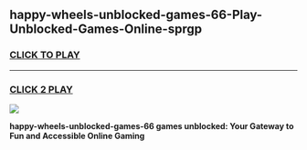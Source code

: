 
## happy-wheels-unblocked-games-66-Play-Unblocked-Games-Online-sprgp
<h3>
<a href="https://premium76.site?title=happy-wheels-unblocked-games-66&ref=24A">CLICK TO PLAY</a></h3>
<hr>

<h3>
<a href="https://premium76.site?title=happy-wheels-unblocked-games-66&ref=24A">CLICK 2 PLAY</a>
  
</h3>

<a href="https://premium76.site?title=happy-wheels-unblocked-games-66&ref=24A"><img src="https://clearcache.store/games.png"></a>


**happy-wheels-unblocked-games-66 games unblocked: Your Gateway to Fun and Accessible Online Gaming**
